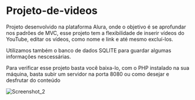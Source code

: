 # Projeto-de-videos
Projeto desenvolvido na plataforma Alura, onde o objetivo é se aprofundar nos padrões de MVC, esse projeto tem a flexibilidade de inserir vídeos do YouTube, editar os vídeos, como nome e link e até mesmo excluí-los.

Utilizamos também o banco de dados SQLITE para guardar algumas informações nescessárias. 

Para verificar esse projeto basta você baixa-lo, com o PHP instalado na sua máquina, basta subir um servidor na porta 8080 ou como desejar e desfrutar do conteúdo

![Screenshot_2](https://github.com/Reichertt/Projeto-de-videos/assets/117548227/c632110a-4617-4d40-a3c3-bf878d3b926d)

